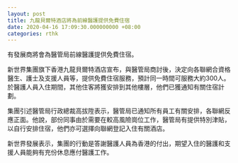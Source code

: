 ```yaml
---
layout: post
title: 九龍貝爾特酒店將為前線醫護提供免費住宿
date: 2020-04-16 17:09:30.000000000 +08:00
categories: rthk
---
```


有發展商將會為醫管局前線醫護提供免費住宿。

新世界集團旗下香港九龍貝爾特酒店宣布，與醫管局商討後，決定向各聯網合資格醫生、護士及支援人員等，提供免費住宿服務，預計同一時間可服務大約300人。於醫護人員入住期間，其他住客將獲安排到其他樓層，他們已獲通知有關住宿計劃。

集團引述醫管局行政總裁高拔陞表示，醫管局已通知所有員工有關安排，各聯網反應正面。他說，部份同事由於需要在較高風險崗位工作，醫管局有提供特別津貼，以自行安排住宿，他們亦可選擇向聯網登記入住有關酒店。

新世界發展表示，集團的行動是答謝醫護人員為香港的付出，期望入住的醫護和支援人員能夠有充份休息應付醫護工作。
